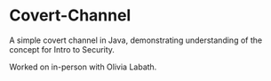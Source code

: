 # Covert-Channel

A simple covert channel in Java, demonstrating understanding of the concept for Intro to Security.

Worked on in-person with Olivia Labath. 

